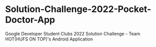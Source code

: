 # Solution-Challenge-2022-Pocket-Doctor-App
Google Developer Student Clubs 2022 Solution Challenge - Team HOT(HUFS ON TOP)'s Android Application


